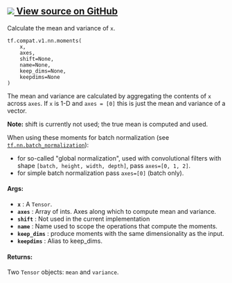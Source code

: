 [ ![](https://tensorflow.google.cn/images/GitHub-Mark-32px.png) View source on
GitHub
](https://github.com/tensorflow/tensorflow/blob/r2.0/tensorflow/python/ops/nn_impl.py#L1179-L1241)  
---  
  
Calculate the mean and variance of `x`.

    
    
    tf.compat.v1.nn.moments(
        x,
        axes,
        shift=None,
        name=None,
        keep_dims=None,
        keepdims=None
    )
    

The mean and variance are calculated by aggregating the contents of `x` across
`axes`. If `x` is 1-D and `axes = [0]` this is just the mean and variance of a
vector.

**Note:** shift is currently not used; the true mean is computed and used.

When using these moments for batch normalization (see
[`tf.nn.batch_normalization`](https://tensorflow.google.cn/api_docs/python/tf/nn/batch_normalization)):

  * for so-called "global normalization", used with convolutional filters with shape `[batch, height, width, depth]`, pass `axes=[0, 1, 2]`.
  * for simple batch normalization pass `axes=[0]` (batch only).

#### Args:

  * **`x`** : A `Tensor`.
  * **`axes`** : Array of ints. Axes along which to compute mean and variance.
  * **`shift`** : Not used in the current implementation
  * **`name`** : Name used to scope the operations that compute the moments.
  * **`keep_dims`** : produce moments with the same dimensionality as the input.
  * **`keepdims`** : Alias to keep_dims.

#### Returns:

Two `Tensor` objects: `mean` and `variance`.

